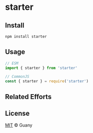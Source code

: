 # starter

## Install

```sh
npm install starter
```

## Usage

```js
// ESM
import { starter } from 'starter'
```

```js
// CommonJS
const { starter } = require('starter')
```

## Related Efforts

## License

[MIT](https://opensource.org/licenses/MIT) © Guany
